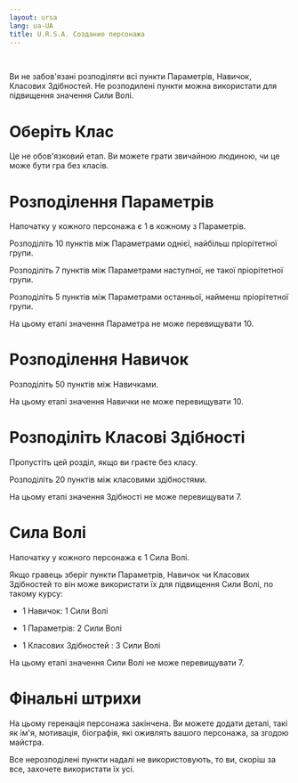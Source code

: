 ```yaml
---
layout: ursa
lang: ua-UA
title: U.R.S.A. Создание персонажа
---
```


<div id="nav-placeholder"></div>
<script>
$(function(){
  $("#nav-placeholder").load("/ursa_doc/navbar.html");
});
</script>

<br>

Ви не забов'язані розподіляти всі пункти Параметрів, Навичок, Класових
Здібностей. Не розподилені пункти можна використати для підвищення
значення Сили Волі.

# **Оберіть Клас**

Це не обов'язковий етап. Ви можете грати звичайною людиною, чи це може
бути гра без класів.

# **Розподілення Параметрів**

Напочатку у кожного персонажа є 1 в кожному з Параметрів.

Розподіліть 10 пунктів між Параметрами однієї, найбільш пріорітетної
групи.

Розподіліть 7 пунктів між Параметрами наступної, не такої пріорітетної
групи.

Розподіліть 5 пунктів між Параметрами останньої, найменш пріорітетної
групи.

На цьому етапі значення Параметра не може перевищувати 10.

# **Розподілення Навичок**

Розподіліть 50 пунктів між Навичками.

На цьому етапі значення Навички не може перевищувати 10.

# **Розподіліть Класові Здібності**

Пропустіть цей розділ, якщо ви граєте без класу.

Розподіліть 20 пунктів між класовими здібностями.

На цьому етапі значення Здібності не може перевищувати 7.

# **Сила Волі**

Напочатку у кожного персонажа є 1 Сила Волі.

Якщо гравець зберіг пункти Параметрів, Навичок чи Класових Здібностей то
він може використати їх для підвищення Сили Волі, по такому курсу:

- 1 Навичок: 1 Сили Волі

- 1 Параметрів: 2 Сили Волі

- 1 Класових Здібностей : 3 Сили Волі

На цьому етапі значення Сили Волі не може перевищувати 7.

# **Фінальні штрихи**

На цьому геренація персонажа закінчена. Ви можете додати деталі, такі як
ім'я, мотивація, біографія, які оживлять вашого персонажа, за згодою
майстра.

Все нерозподілені пункти надалі не використовують, то ви, скоріш за все,
захочете використати їх усі.
